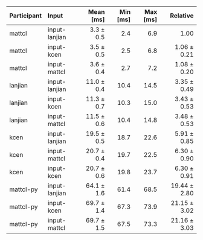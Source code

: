 | Participant | Input | Mean [ms] | Min [ms] | Max [ms] | Relative |
|:---|:---|---:|---:|---:|---:|
| mattcl | input-lanjian | 3.3 ± 0.5 | 2.4 | 6.9 | 1.00 |
| mattcl | input-kcen | 3.5 ± 0.5 | 2.5 | 6.8 | 1.06 ± 0.21 |
| mattcl | input-mattcl | 3.6 ± 0.4 | 2.7 | 7.2 | 1.08 ± 0.20 |
| lanjian | input-lanjian | 11.0 ± 0.4 | 10.4 | 14.5 | 3.35 ± 0.49 |
| lanjian | input-kcen | 11.3 ± 0.7 | 10.3 | 15.0 | 3.43 ± 0.53 |
| lanjian | input-mattcl | 11.5 ± 0.6 | 10.4 | 14.8 | 3.48 ± 0.53 |
| kcen | input-lanjian | 19.5 ± 0.5 | 18.7 | 22.6 | 5.91 ± 0.85 |
| kcen | input-mattcl | 20.7 ± 0.4 | 19.7 | 22.5 | 6.30 ± 0.90 |
| kcen | input-kcen | 20.7 ± 0.6 | 19.8 | 23.7 | 6.30 ± 0.91 |
| mattcl-py | input-lanjian | 64.1 ± 1.6 | 61.4 | 68.5 | 19.44 ± 2.80 |
| mattcl-py | input-kcen | 69.7 ± 1.4 | 67.3 | 73.9 | 21.15 ± 3.02 |
| mattcl-py | input-mattcl | 69.7 ± 1.5 | 67.5 | 73.3 | 21.16 ± 3.03 |
